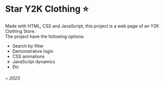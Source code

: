 # Star Y2K Clothing ⭐
Made with HTML, CSS and JavaScript, this project is a web page of an Y2K Clothing Store.<br>
The project have the following options:
- Search by filter
- Demonstrative login
- CSS animations
- JavaScript dynamics
- Etc

###### ~ 2023
